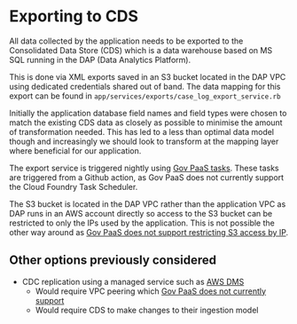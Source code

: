 # Exporting to CDS

All data collected by the application needs to be exported to the Consolidated Data Store (CDS) which is a data warehouse based on MS SQL running in the DAP (Data Analytics Platform).

This is done via XML exports saved in an S3 bucket located in the DAP VPC using dedicated credentials shared out of band. The data mapping for this export can be found in `app/services/exports/case_log_export_service.rb`

Initially the application database field names and field types were chosen to match the existing CDS data as closely as possible to minimise the amount of transformation needed. This has led to a less than optimal data model though and increasingly we should look to transform at the mapping layer where beneficial for our application.

The export service is triggered nightly using [Gov PaaS tasks](https://docs.cloudfoundry.org/devguide/using-tasks.html). These tasks are triggered from a Github action, as Gov PaaS does not currently support the Cloud Foundry Task Scheduler.

The S3 bucket is located in the DAP VPC rather than the application VPC as DAP runs in an AWS account directly so access to the S3 bucket can be restricted to only the IPs used by the application. This is not possible the other way around as [Gov PaaS does not support restricting S3 access by IP](https://github.com/alphagov/paas-roadmap/issues/107).

## Other options previously considered

- CDC replication using a managed service such as [AWS DMS](https://aws.amazon.com/dms/)
  - Would require VPC peering which [Gov PaaS does not currently support](https://github.com/alphagov/paas-roadmap/issues/105)
  - Would require CDS to make changes to their ingestion model
